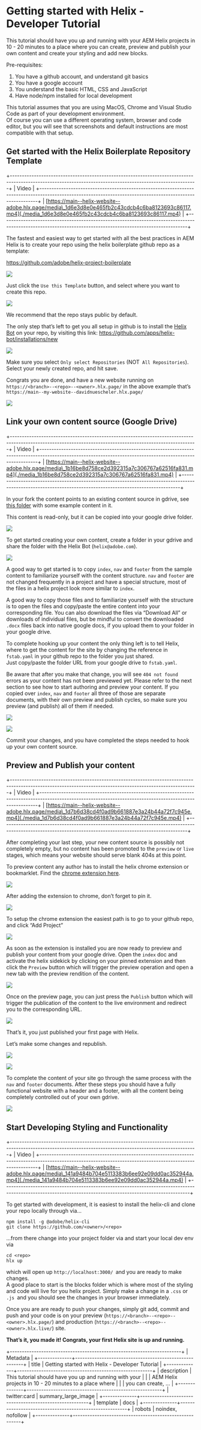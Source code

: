 # Getting started with Helix - Developer Tutorial

This tutorial should have you up and running with your AEM Helix projects in 10 - 20 minutes to a place where you can create, preview and publish your own content and create your styling and add new blocks.

Pre-requisites:

1. You have a github account, and understand git basics
2. You have a google account
3. You understand the basic HTML, CSS and JavaScript
4. Have node/npm installed for local development

This tutorial assumes that you are using MacOS, Chrome and Visual Studio Code as part of your development environment.\
Of course you can use a different operating system, browser and code editor, but you will see that screenshots and default instructions are most compatible with that setup.

## Get started with the Helix Boilerplate Repository Template

+-----------------------------------------------------------------------------------------------------------------------------------------------------------+
| Video                                                                                                                                                     |
+-----------------------------------------------------------------------------------------------------------------------------------------------------------+
| [https://main--helix-website--adobe.hlx.page/media\_1d6e3d8e0e465fb2c43cdcb4c6ba8123693c86117.mp4](./media_1d6e3d8e0e465fb2c43cdcb4c6ba8123693c86117.mp4) |
+-----------------------------------------------------------------------------------------------------------------------------------------------------------+

The fastest and easiest way to get started with all the best practices in AEM Helix is to create your repo using the helix boilerplate github repo as a template:

<https://github.com/adobe/helix-project-boilerplate>

![][image0]

Just click the `Use this Template` button, and select where you want to create this repo.

![][image1]

We recommend that the repo stays public by default.

The only step that’s left to get you all setup in github is to install the [Helix Bot](https://github.com/apps/helix-bot) on your repo, by visiting this link: <https://github.com/apps/helix-bot/installations/new>

![][image2]

Make sure you select `Only select Repositories` (NOT` All Repositories`).\
Select your newly created repo, and hit save.

Congrats you are done, and have a new website running on `https://<branch>--<repo>--<owner>.hlx.page/` in the above example that’s `https://main--my-website--davidnuescheler.hlx.page/`

![][image3]

## Link your own content source (Google Drive)

+-----------------------------------------------------------------------------------------------------------------------------------------------------------+
| Video                                                                                                                                                     |
+-----------------------------------------------------------------------------------------------------------------------------------------------------------+
| [https://main--helix-website--adobe.hlx.page/media\_1b16be8d758ce2d392315a7c306767a62516fa831.mp4](./media_1b16be8d758ce2d392315a7c306767a62516fa831.mp4) |
+-----------------------------------------------------------------------------------------------------------------------------------------------------------+

In your fork the content points to an existing content source in gdrive, see [this folder](https://drive.google.com/drive/folders/1MGzOt7ubUh3gu7zhZIPb7R7dyRzG371j) with some example content in it.

This content is read-only, but it can be copied into your google drive folder.

![][image4]

To get started creating your own content, create a folder in your gdrive and share the folder with the Helix Bot (`helix@adobe.com`).

![][image5]

A good way to get started is to copy `index`, `nav` and `footer` from the sample content to familiarize yourself with the content structure. `nav` and `footer` are not changed frequently in a project and have a special structure, most of the files in a helix project look more similar to `index`.

A good way to copy those files and to familiarize yourself with the structure is to open the files and copy/paste the entire content into your corresponding file. You can also download the files via “Download All” or downloads of individual files, but be mindful to convert the downloaded `.docx` files back into native google docs, if you upload them to your folder in your google drive.

To complete hooking up your content the only thing left is to tell Helix, where to get the content for the site by changing the reference in `fstab.yaml` in your github repo to the folder you just shared.\
Just copy/paste the folder URL from your google drive to `fstab.yaml`.

Be aware that after you make that change, you will see `404 not found `errors as your content has not been previewed yet. Please refer to the next section to see how to start authoring and preview your content. If you copied over `index`, `nav` and `footer` all three of those are separate documents, with their own preview and publish cycles, so make sure you preview (and publish) all of them if needed.

![][image6]

![][image7]

Commit your changes, and you have completed the steps needed to hook up your own content source.

## Preview and Publish your content

+-----------------------------------------------------------------------------------------------------------------------------------------------------------+
| Video                                                                                                                                                     |
+-----------------------------------------------------------------------------------------------------------------------------------------------------------+
| [https://main--helix-website--adobe.hlx.page/media\_1d7b6d38cd4f0ad9b661887e3a24b44a72f7c945e.mp4](./media_1d7b6d38cd4f0ad9b661887e3a24b44a72f7c945e.mp4) |
+-----------------------------------------------------------------------------------------------------------------------------------------------------------+

After completing your last step, your new content source is possibly not completely empty, but no content has been promoted to the `preview` or `live `stages, which means your website should serve blank 404s at this point.

To preview content any author has to install the helix chrome extension or bookmarklet. Find the [chrome extension here](https://chrome.google.com/webstore/detail/helix-sidekick-beta/ccfggkjabjahcjoljmgmklhpaccedipo).

![][image8]

After adding the extension to chrome, don’t forget to pin it.

![][image9]

To setup the chrome extension the easiest path is to go to your github repo, and click “Add Project”

![][image10]

As soon as the extension is installed you are now ready to preview and publish your content from your google drive. Open the `index` doc and activate the helix sidekick by clicking on your pinned extension and then click the `Preview` button which will trigger the preview operation and open a new tab with the preview rendition of the content.

![][image11]

Once on the preview page, you can just press the `Publish` button which will trigger the publication of the content to the live environment and redirect you to the corresponding URL.

![][image12]

That’s it, you just published your first page with Helix.

Let’s make some changes and republish.

![][image13]

![][image14]

To complete the content of your site go through the same process with the `nav` and `footer` documents. After these steps you should have a fully functional website with a header and a footer, with all the content being completely controlled out of your own gdrive.

![][image15]

## Start Developing Styling and Functionality

+-----------------------------------------------------------------------------------------------------------------------------------------------------------+
| Video                                                                                                                                                     |
+-----------------------------------------------------------------------------------------------------------------------------------------------------------+
| [https://main--helix-website--adobe.hlx.page/media\_141a9484b704e5113383b6ee92e09dd0ac352944a.mp4](./media_141a9484b704e5113383b6ee92e09dd0ac352944a.mp4) |
+-----------------------------------------------------------------------------------------------------------------------------------------------------------+

To get started with development, it is easiest to install the helix-cli and clone your repo locally through via…

```
npm install -g @adobe/helix-cli
git clone https://github.com/<owner>/<repo>
```

…from there change into your project folder via and start your local dev env via

```
cd <repo>
hlx up
```

which will open up `http://localhost:3000/ `and you are ready to make changes.\
A good place to start is the blocks folder which is where most of the styling and code will live for you helix project. Simply make a change in a `.css` or `.js `and you should see the changes in your browser immediately.

Once you are are ready to push your changes, simply git add, commit and push and your code is on your preview (`https://<branch>--<repo>--<owner>.hlx.page/`) and production (`https://<branch>--<repo>--<owner>.hlx.live/`) site.

**That’s it, you made it! Congrats, your first Helix site is up and running.**

+-----------------------------------------------------------------------+
| Metadata                                                              |
+--------------+--------------------------------------------------------+
| title        | Getting started with Helix - Developer Tutorial        |
+--------------+--------------------------------------------------------+
| description  | This tutorial should have you up and running with your |
|              | AEM Helix projects in 10 - 20 minutes to a place where |
|              | you can create, ...                                    |
+--------------+--------------------------------------------------------+
| twitter:card | summary\_large\_image                                  |
+--------------+--------------------------------------------------------+
| template     | docs                                                   |
+--------------+--------------------------------------------------------+
| robots       | noindex, nofollow                                      |
+--------------+--------------------------------------------------------+

[image0]: ./media_165bab297e15a33f4742a4f20d8e0a3c3ba42511a.png?width=750&format=png&optimize=medium

[image1]: ./media_15a342b8fddee4d58a6b5cdda64c13e785525a366.png?width=750&format=png&optimize=medium

[image2]: ./media_15c1f25fc4f11bd34bb63ea9f0c99974be835b484.png?width=750&format=png&optimize=medium

[image3]: ./media_1ea0bbbcde0c84f710fa79b6a08a2f146935aaa45.png?width=750&format=png&optimize=medium

[image4]: ./media_1f81f632a43133455d59aa16af3b48cf1eee5a773.png?width=750&format=png&optimize=medium

[image5]: ./media_1a25f536986e81a9ec28e8a67e30ea6dc145e79e0.png?width=750&format=png&optimize=medium

[image6]: ./media_1e7b9c243af2a857d0a431b20f07aadf2f9bfe562.png?width=750&format=png&optimize=medium

[image7]: ./media_19cdf2c1a7b5f93389828aa8de3660d85b7865a9f.png?width=750&format=png&optimize=medium

[image8]: ./media_1b86a3e704dd233972cce318e83a6dda44a787c1f.png?width=750&format=png&optimize=medium

[image9]: ./media_1d7c76f6d5d0e2a5df540a25b77a8aefabfcd2e11.png?width=750&format=png&optimize=medium

[image10]: ./media_158e5a49d59d14ad8f8259665927f11ee18fcae09.png?width=750&format=png&optimize=medium

[image11]: ./media_161153232e3285a7eae3c82b903746c36e49ef8cc.png?width=750&format=png&optimize=medium

[image12]: ./media_19b6d313a098d6d8540a745e9ba4a82b1a2f1b801.png?width=750&format=png&optimize=medium

[image13]: ./media_1f6d66a54054c71b66bc67421a131c30d7490114c.png?width=750&format=png&optimize=medium

[image14]: ./media_1eba5dc6a44e0bb0b869153ad2b79b1904d5bdc07.png?width=750&format=png&optimize=medium

[image15]: ./media_172de918ec54e4a5f2267f64f63218b1ef0bf066b.png?width=750&format=png&optimize=medium
